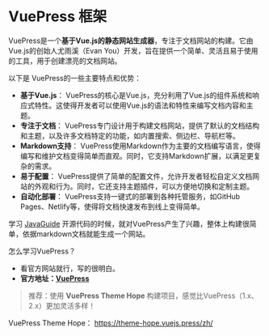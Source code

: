 # VuePress 框架

VuePress是一个**基于Vue.js的静态网站生成器**，专注于文档网站的构建。它由Vue.js的创始人尤雨溪（Evan You）开发，旨在提供一个简单、灵活且易于使用的工具，用于创建漂亮的文档网站。

以下是 VuePress的一些主要特点和优势：
- **基于Vue.js**： VuePress的核心是Vue.js，充分利用了Vue.js的组件系统和响应式特性。这使得开发者可以使用Vue.js的语法和特性来编写文档内容和主题。
- **专注于文档**： VuePress专门设计用于构建文档网站，提供了默认的文档结构和主题，以及许多文档特定的功能，如内置搜索、侧边栏、导航栏等。
- **Markdown支持**： VuePress使用Markdown作为主要的文档编写语言，使得编写和维护文档变得简单而直观。同时，它支持Markdown扩展，以满足更复杂的需求。
- **易于配置**： VuePress提供了简单的配置文件，允许开发者轻松自定义文档网站的外观和行为。同时，它还支持主题插件，可以方便地切换和定制主题。
- **自动化部署**： VuePress支持一键式的部署到各种托管服务，如GitHub Pages、Netlify等，使得将文档快速发布到线上变得简单。

学习 [JavaGuide](https://github.com/Snailclimb/JavaGuide) 开源代码的时候，就对VuePress产生了兴趣，整体上构建很简单，依据markdown文档就能生成一个网站。

怎么学习VuePress？
- 看官方网站就行，写的很明白。
- **官方地址：[VuePress](https://vuepress.vuejs.org/zh/)**

> 推荐：使用 **VuePress Theme Hope** 构建项目，感觉比VuePress（1.x、2.x）更加灵活多样！

VuePress Theme Hope： https://theme-hope.vuejs.press/zh/
